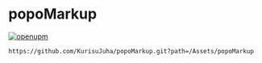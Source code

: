 # popoMarkup
 
[![openupm](https://img.shields.io/npm/v/jp.juhakurisu.popomarkup?label=openupm&registry_uri=https://package.openupm.com)](https://openupm.com/packages/jp.juhakurisu.popomarkup/)

```
https://github.com/KurisuJuha/popoMarkup.git?path=/Assets/popoMarkup
```
